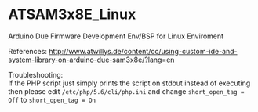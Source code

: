 # ATSAM3x8E_Linux
Arduino Due Firmware Development Env/BSP for Linux Enviroment

References:
http://www.atwillys.de/content/cc/using-custom-ide-and-system-library-on-arduino-due-sam3x8e/?lang=en

Troubleshooting:  
If the PHP script just simply prints the script on stdout instead of executing then please edit `/etc/php/5.6/cli/php.ini` and change `short_open_tag = Off` to `short_open_tag = On`
